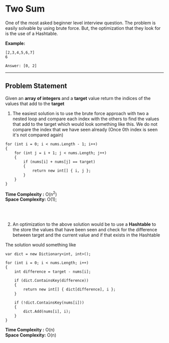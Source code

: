 # Two Sum

One of the most asked beginner level interview question. The problem is easily solvable by using brute force. But, the optimization that they look for is the use of a Hashtable.

**Example:**<br/>
```
[2,3,4,5,6,7]
6

Answer: [0, 2]
```

---

## Problem Statement
Given an **array of integers** and a **target** value return the indices of the values that add to the **target**


1. The easiest solution is to use the brute force approach with two a nested loop and compare each index with the others to find the values that add to the target which would look something like this. We do not compare the index that we have seen already (Once 0th index is seen it's not compared again)

```
for (int i = 0; i < nums.Length - 1; i++)
{
    for (int j = i + 1; j < nums.Length; j++)
    {
        if (nums[i] + nums[j] == target)
        {
            return new int[] { i, j };
        }
    }
}
```

**Time Complexity :** O(n<sup>2</sup>)<br/>
**Space Complexity:** O(1);

<br/>
<br/>

2. An optimization to the above solution would be to use a **Hashtable** to the store the values that have been seen and check for the difference between target and the current value and if that exists in the Hashtable

The solution would something like
```
var dict = new Dictionary<int, int>();

for (int i = 0; i < nums.Length; i++)
{
    int difference = target - nums[i];

    if (dict.ContainsKey(difference))
    {
        return new int[] { dict[difference], i };
    }

    if (!dict.ContainsKey(nums[i]))
    {
        dict.Add(nums[i], i);
    }
}
```

**Time Complexity :** O(n)<br/>
**Space Complexity:** O(n)